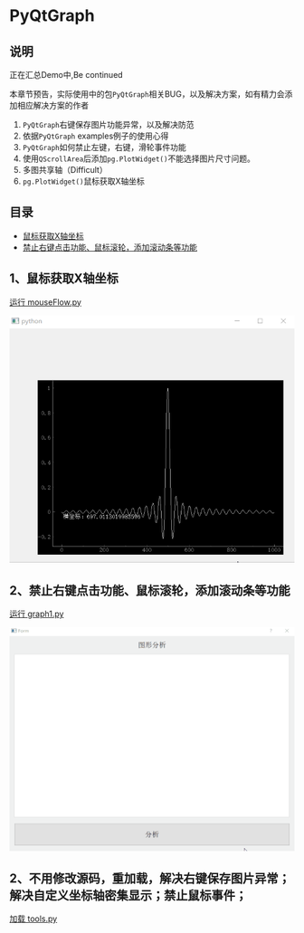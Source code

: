 # PyQtGraph

## 说明

正在汇总Demo中,Be continued

本章节预告，实际使用中的包`PyQtGraph`相关BUG，以及解决方案，如有精力会添加相应解决方案的作者

1. `PyQtGraph`右键保存图片功能异常，以及解决防范
2. 依据`PyQtGraph` examples例子的使用心得
3. `PyQtGraph`如何禁止左键，右键，滑轮事件功能
4. 使用`QScrollArea`后添加`pg.PlotWidget()`不能选择图片尺寸问题。
5. 多图共享轴（Difficult）
6. `pg.PlotWidget()`鼠标获取X轴坐标

## 目录
- [鼠标获取X轴坐标](#1、鼠标获取X轴坐标)
- [禁止右键点击功能、鼠标滚轮，添加滚动条等功能](#2、禁止右键点击功能、鼠标滚轮，添加滚动条等功能)

## 1、鼠标获取X轴坐标
[运行 mouseFlow.py](mouseFlow.py)

![mouseFlow](ScreenShot/mouseFlow.gif)

## 2、禁止右键点击功能、鼠标滚轮，添加滚动条等功能
[运行 graph1.py](graph1.py)

![mouseFlow](ScreenShot/function.gif)

## 2、不用修改源码，重加载，解决右键保存图片异常；解决自定义坐标轴密集显示；禁止鼠标事件；
[加载 tools.py](tools.py)